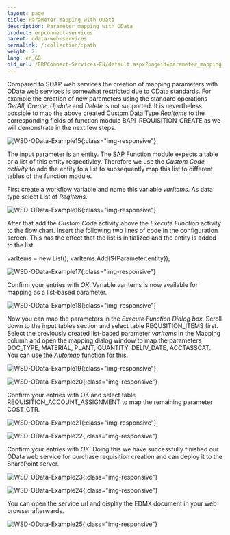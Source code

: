 ```yaml
---
layout: page
title: Parameter mapping with OData
description: Parameter mapping with OData
product: erpconnect-services
parent: odata-web-services
permalink: /:collection/:path
weight: 2
lang: en_GB
old_url: /ERPConnect-Services-EN/default.aspx?pageid=parameter_mapping_with_odata
---
```


Compared to SOAP web services the creation of mapping parameters with OData web services is somewhat restricted due to OData standards. 
For example the creation of new parameters using the standard operations *GetAll, Create, Update* and *Delete* is not supported. It is nevertheless possible to map the above created Custom Data Type *ReqItems* to the corresponding fields of function module BAPI_REQUISITION_CREATE as we will demonstrate in the next few steps.

![WSD-OData-Example15](/img/content/WSD-OData-Example15.png){:class="img-responsive"}

The input parameter is an entity. The SAP Function module expects a table or a list of this entity respectivley. 
Therefore we use the *Custom Code activity* to add the entity to a list to subsequently map this list to different tables of the function module.    

First create a workflow variable and name this variable *varItems*. As data type select List of *ReqItems*.  

![WSD-OData-Example16](/img/content/WSD-OData-Example16.png){:class="img-responsive"}

After that add the *Custom Code* activity above the *Execute Function* activity to the flow chart. Insert the following two lines of code in the configuration screen. This has the effect that the list is initialized and the entity is added to the list. 

varItems = new List();
varItems.Add(${Parameter:entity}); 

![WSD-OData-Example17](/img/content/WSD-OData-Example17.png){:class="img-responsive"}

Confirm your entries with *OK*. Variable varItems is now available for mapping as a list-based parameter.

![WSD-OData-Example18](/img/content/WSD-OData-Example18.png){:class="img-responsive"}

Now you can map the parameters in the *Execute Function Dialog box*. Scroll down to the input tables section and select table REQUSITION_ITEMS first. Select the previously created list-based parameter *varItems* in the Mapping column and open the mapping dialog window to map the parameters DOC_TYPE, MATERIAL, PLANT, QUANTITY, DELIV_DATE, ACCTASSCAT. You can use the *Automap* function for this.  


![WSD-OData-Example19](/img/content/WSD-OData-Example19.png){:class="img-responsive"}

![WSD-OData-Example20](/img/content/WSD-OData-Example20.png){:class="img-responsive"}

Confirm your entries with OK and select table REQUISITION_ACCOUNT_ASSIGNMENT to map the remaining parameter COST_CTR.


![WSD-OData-Example21](/img/content/WSD-OData-Example21.png){:class="img-responsive"}

![WSD-OData-Example22](/img/content/WSD-OData-Example22.png){:class="img-responsive"}

Confirm your entries with *OK*. Doing this we have successfully finished our OData web service for purchase requisition creation and can deploy it to the SharePoint server.

![WSD-OData-Example23](/img/content/WSD-OData-Example23.png){:class="img-responsive"}

![WSD-OData-Example24](/img/content/WSD-OData-Example24.png){:class="img-responsive"}

You can open the service url and display the EDMX document in your web browser afterwards.

![WSD-OData-Example25](/img/content/WSD-OData-Example25.png){:class="img-responsive"}

